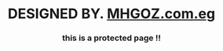 <!DOCTYPE html>
<html>
<head>
<meta http-equiv='Refresh' content='5; URL=https://www.a7la7ekaya.com/'>
</head>
<body>
<div align="center" style="padding-top:100px;">
<h1>DESIGNED BY. <a href="https://www.a7la7ekaya.com/" target="_blank">MHGOZ.com.eg</a></h1>
<h3>this is a protected page !!</h3>
</div>
</body>
</html>
